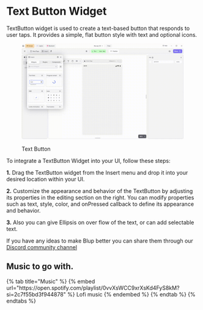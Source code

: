 # Text Button Widget

TextButton widget is used to create a text-based button that responds to user taps. It provides a simple, flat button style with text and optional icons.

<figure><img src="../../../.gitbook/assets/alert-dialog.gif" alt="Text Button"><figcaption><p>Text Button</p></figcaption></figure>

To integrate a TextButton Widget into your UI, follow these steps:

**1.** Drag the TextButton widget from the Insert menu and drop it into your desired location within your UI.

**2.** Customize the appearance and behavior of the TextButton by adjusting its properties in the editing section on the right. You can modify properties such as text, style, color, and onPressed callback to define its appearance and behavior.

**3.** Also you can give Ellipsis on over flow of the text, or can add selectable text.

If you have any ideas to make Blup better you can share them through our [Discord community channel ](https://discord.com/channels/940632966093234176/965313562425823303)

## Music to go with.
 
<div class="container">
  {% tab title="Music" %}
  {% embed url="https://open.spotify.com/playlist/0vvXsWCC9xrXsKd4FyS8kM?si=2c7f55bd3f944878" %}
  Lofi music
  {% endembed %}
  {% endtab %}
  {% endtabs %}
</div>